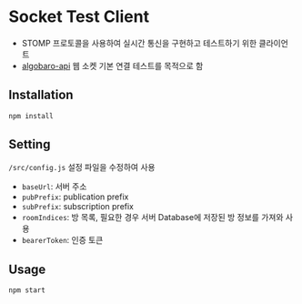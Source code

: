 # Socket Test Client

- STOMP 프로토콜을 사용하여 실시간 통신을 구현하고 테스트하기 위한 클라이언트
- [algobaro-api](https://github.com/1e5i-Shark/algobaro-api) 웹 소켓 기본 연결 테스트를 목적으로 함

## Installation

```bash
npm install
```

## Setting

`/src/config.js` 설정 파일을 수정하여 사용

- `baseUrl`: 서버 주소
- `pubPrefix`: publication prefix
- `subPrefix`: subscription prefix
- `roomIndices`: 방 목록, 필요한 경우 서버 Database에 저장된 방 정보를 가져와 사용
- `bearerToken`: 인증 토큰

## Usage

```bash
npm start
```
